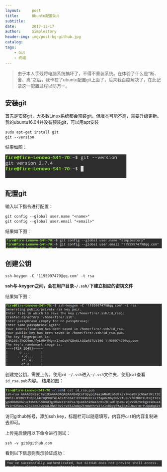 ```yaml
---
layout:     post
title:      Ubuntu配置Git
subtitle:   
date:       2017-12-17
author:     Simplestory
header-img: img/post-bg-github.jpg
catalog:
tags:
    - Git
    - 终端
---
```


> 由于本人手残将电脑系统搞坏了，不得不重装系统。在体验了什么是“断、舍、离”之后，我卡在了ubuntu配置git上面了，后来我百度解决了，在此记录这一配置过程以防万一。

## 安装git

首先是安装git，大多数Linux系统都会预装git，但版本可能不高，需要升级更新。我的ubuntu16.04并没有预装git，可以用apt安装
```
sudo apt-get install git
git --version
```
结果如图：

![install git](https://raw.githubusercontent.com/simplestory/simplestory.github.io/master/img/2017-12-17/install.png)

## 配置git

输入以下指令进行配置：
```
git config --global user.name "<name>"
git config --global user.email "<email>"
```

结果如下图：

![config git](https://raw.githubusercontent.com/simplestory/simplestory.github.io/master/img/2017-12-17/config.png)

## 创建公钥

```
ssh-keygen -C '1195997479@qq.com' -t rsa
```

**ssh与-keygen之间，会在用户目录`~/.ssh/`下建立相应的密钥文件**

结果如下图：

![ssh git](https://raw.githubusercontent.com/simplestory/simplestory.github.io/master/img/2017-12-17/keygen.png)

创建完公钥，需要上传。使用`cd ~/.ssh`进入`~/.ssh`文件夹，使用`cat`查看`id_rsa.pub`内容。
结果如图：

![ssh id](https://raw.githubusercontent.com/simplestory/simplestory.github.io/master/img/2017-12-17/id_rsa.png)

访问github帐号，添加ssh key，标题栏可以随意填写，内容将`cat`的内容复制进去即可。

上传完后使用以下命令进行测试：
```
ssh -v git@github.com
```
看到以下信息则表示验证成功：

![git](https://raw.githubusercontent.com/simplestory/simplestory.github.io/master/img/2017-12-17/success.png)